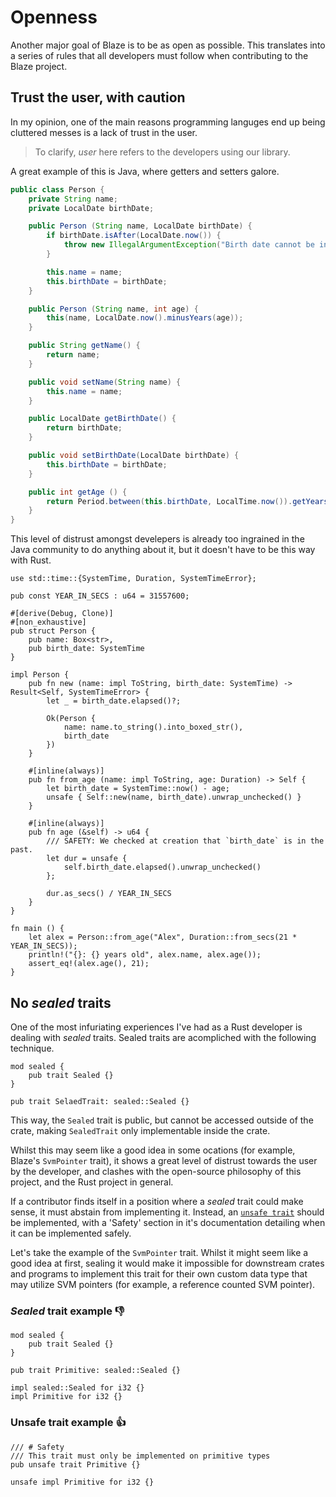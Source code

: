 # Openness

Another major goal of Blaze is to be as open as possible. This translates into a series of rules that all developers must follow when contributing to the Blaze project.

## Trust the user, with caution
In my opinion, one of the main reasons programming languges end up being cluttered messes is a lack of trust in the user.

> To clarify, _user_ here refers to the developers using our library.

A great example of this is Java, where getters and setters galore.
```java
public class Person {
    private String name;
    private LocalDate birthDate;

    public Person (String name, LocalDate birthDate) {
        if birthDate.isAfter(LocalDate.now()) {
            throw new IllegalArgumentException("Birth date cannot be in the future");
        }

        this.name = name;
        this.birthDate = birthDate;        
    }

    public Person (String name, int age) {
        this(name, LocalDate.now().minusYears(age));
    }

    public String getName() {
        return name;
    }

    public void setName(String name) {
        this.name = name;
    }

    public LocalDate getBirthDate() {
        return birthDate;
    }

    public void setBirthDate(LocalDate birthDate) {
        this.birthDate = birthDate;
    }

    public int getAge () {
        return Period.between(this.birthDate, LocalTime.now()).getYears();
    }
}
```

This level of distrust amongst develepers is already too ingrained in the Java community to do anything about it, but it doesn't have to be this way with Rust.

```rust,mdbook-runnable
use std::time::{SystemTime, Duration, SystemTimeError};

pub const YEAR_IN_SECS : u64 = 31557600;

#[derive(Debug, Clone)]
#[non_exhaustive]
pub struct Person {
    pub name: Box<str>,
    pub birth_date: SystemTime
}

impl Person {
    pub fn new (name: impl ToString, birth_date: SystemTime) -> Result<Self, SystemTimeError> {
        let _ = birth_date.elapsed()?;

        Ok(Person {
            name: name.to_string().into_boxed_str(),
            birth_date
        })
    }

    #[inline(always)]
    pub fn from_age (name: impl ToString, age: Duration) -> Self {
        let birth_date = SystemTime::now() - age;
        unsafe { Self::new(name, birth_date).unwrap_unchecked() }
    }

    #[inline(always)]
    pub fn age (&self) -> u64 {
        /// SAFETY: We checked at creation that `birth_date` is in the past.
        let dur = unsafe {
            self.birth_date.elapsed().unwrap_unchecked()
        };

        dur.as_secs() / YEAR_IN_SECS
    }
}

fn main () {
    let alex = Person::from_age("Alex", Duration::from_secs(21 * YEAR_IN_SECS));
    println!("{}: {} years old", alex.name, alex.age());
    assert_eq!(alex.age(), 21);
}
```

## No _sealed_ traits
One of the most infuriating experiences I've had as a Rust developer is dealing with _sealed_ traits. Sealed traits are acompliched with the following technique.

```rust,mdbook-runnable
mod sealed {
    pub trait Sealed {}
}

pub trait SelaedTrait: sealed::Sealed {}
```

This way, the `Sealed` trait is public, but cannot be accessed outside of the crate, making `SealedTrait` only implementable inside the crate.

Whilst this may seem like a good idea in some ocations (for example, Blaze's `SvmPointer` trait), it shows a great level of distrust towards the user by the developer, and clashes with the open-source philosophy of this project, and the Rust project in general.

If a contributor finds itself in a position where a _sealed_ trait could make sense, it must abstain from implementing it. Instead, an [`unsafe trait`](https://doc.rust-lang.org/book/ch19-01-unsafe-rust.html#implementing-an-unsafe-trait) should be implemented, with a 'Safety' section in it's documentation detailing when it can be implemented safely.

Let's take the example of the `SvmPointer` trait. Whilst it might seem like a good idea at first, sealing it would make it impossible for downstream crates and programs to implement this trait for their own custom data type that may utilize SVM pointers (for example, a reference counted SVM pointer).

### _Sealed_ trait example 👎
```rust,mdbook-runnable
mod sealed {
    pub trait Sealed {}
}

pub trait Primitive: sealed::Sealed {}

impl sealed::Sealed for i32 {}
impl Primitive for i32 {}
```

### Unsafe trait example 👍
```rust,mdbook-runnable
/// # Safety
/// This trait must only be implemented on primitive types
pub unsafe trait Primitive {}

unsafe impl Primitive for i32 {}
```